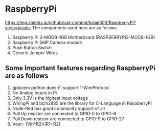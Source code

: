 # RaspberryPi
https://img.shields.io/github/last-commit/balaji303/RaspberryPi?style=plastic
The components used here are as follows
  1. Raspberry Pi 3-MODB-1GB Motherboard (RASPBERRYPI3-MODB-1GB)
  2. Raspberry Pi 5MP Camera module
  3. Push Button Switch
  4. Generic Jumper Wires 

## Some Important features regarding RaspberryPi are as follows

  1. gpiozero python doesn't support 1-WireProtocol
  2. No Analog inputs in Pi
  3. Only 3.3V is the highest input voltage
  4. WiringPi and bcm2835 are the library for C-Language in RaspberryPi
  5. Node-Red has good community support of all 
  6. Pull Up resistor are connected to GPIO-0 to GPIO-8
  7. Pull Down resistor are connected to GPIO-9 to GPIO-27
  8. Vout= (Vin*R2)/(R1+R2)
